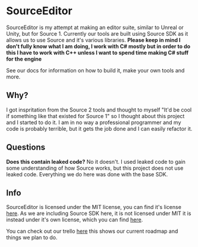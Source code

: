 # SourceEditor

SourceEditor is my attempt at making an editor suite, similar to Unreal or Unity, but for Source 1. Currently our tools are built using Source SDK as it allows us to use Source and it's various libraries. **Please keep in mind I don't fully know what I am doing, I work with C# mostly but in order to do this I have to work with C++ unless I want to spend time making C# stuff for the engine**

See our docs for information on how to build it, make your own tools and more.

## Why?
I got inspritation from the Source 2 tools and thought to myself "It'd be cool if something like that existed for Source 1" so I thought about this project and I started to do it.
I am in no way a professional programmer and my code is probably terrible, but it gets the job done and I can easily refactor it.

## Questions
**Does this contain leaked code?** No it doesn't. I used leaked code to gain some understanding of how Source works, but this project does not use leaked code. Everything we do here was done with the base SDK.

## Info
SourceEditor is licensed under the MIT license, you can find it's license [here](license_sourceeditor.md). As we are including Source SDK here, it is not licensed under MIT it is instead under it's own license, which you can find [here](license_sourceengine.md).

You can check out our trello [here](https://trello.com/b/jBHyA5mG/sourceeditor) this shows our current roadmap and things we plan to do.
